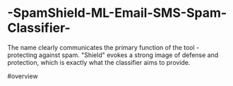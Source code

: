 # -SpamShield-ML-Email-SMS-Spam-Classifier-
The name clearly communicates the primary function of the tool - protecting against spam. "Shield" evokes a strong image of defense and protection, which is exactly what the classifier aims to provide.

#overview
